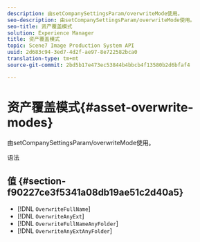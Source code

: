 ```yaml
---
description: 由setCompanySettingsParam/overwriteMode使用。
seo-description: 由setCompanySettingsParam/overwriteMode使用。
seo-title: 资产覆盖模式
solution: Experience Manager
title: 资产覆盖模式
topic: Scene7 Image Production System API
uuid: 2d683c94-3ed7-4d2f-ae97-8e722582bca0
translation-type: tm+mt
source-git-commit: 2bd5b17e473ec53844b4bbcb4f13580b2d6bfaf4

---
```



# 资产覆盖模式{#asset-overwrite-modes}

由setCompanySettingsParam/overwriteMode使用。

语法

## 值 {#section-f90227ce3f5341a08db19ae51c2d40a5}

* [!DNL `OverwriteFullName`]
* [!DNL `OverwriteAnyExt`]
* [!DNL `OverwriteFullNameAnyFolder`]
* [!DNL `OverwriteAnyExtAnyFolder`]

